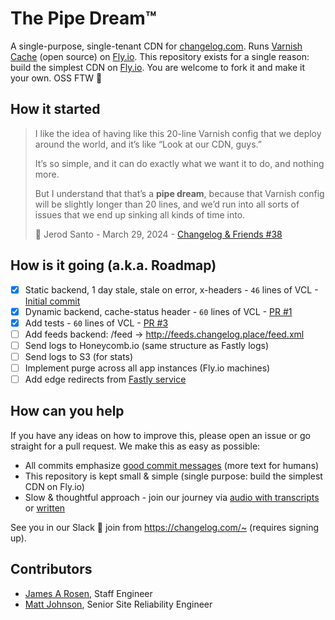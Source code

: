 # The Pipe Dream™️

A single-purpose, single-tenant CDN for [changelog.com](https://changelog.com).
Runs [Varnish Cache](https://varnish-cache.org/releases/index.html) (open
source) on [Fly.io](https://fly.io/changelog). This repository exists for a
single reason: build the simplest CDN on [Fly.io](https://fly.io/changelog).
You are welcome to fork it and make it your own. OSS FTW 💚

## How it started

> I like the idea of having like this 20-line Varnish config that we deploy
> around the world, and it’s like “Look at our CDN, guys.”
>
> It’s so simple, and it can do exactly what we want it to do, and nothing
> more.
>
> But I understand that that’s a <strong>pipe dream</strong>, because that
> Varnish config will be slightly longer than 20 lines, and we’d run into all
> sorts of issues that we end up sinking all kinds of time into.
>
> 🧢 Jerod Santo - March 29, 2024 - <a href="https://changelog.com/friends/38#transcript-208" target="_blank">Changelog & Friends #38</a>

## How is it going (a.k.a. Roadmap)

- [x] Static backend, 1 day stale, stale on error, x-headers - `46` lines of VCL - [Initial commit](https://github.com/thechangelog/pipedream/commit/17d3899a52d9dc887efd7f49de92b24249431234)
- [x] Dynamic backend, cache-status header - `60` lines of VCL - [PR #1](https://github.com/thechangelog/pipedream/pull/1)
- [x] Add tests - `60` lines of VCL - [PR #3](https://github.com/thechangelog/pipedream/pull/3)
- [ ] Add feeds backend: /feed -> http://feeds.changelog.place/feed.xml
- [ ] Send logs to Honeycomb.io (same structure as Fastly logs)
- [ ] Send logs to S3 (for stats)
- [ ] Implement purge across all app instances (Fly.io machines)
- [ ] Add edge redirects from [Fastly service](https://manage.fastly.com/configure/services/7gKbcKSKGDyqU7IuDr43eG)

## How can you help

If you have any ideas on how to improve this, please open an issue or go
straight for a pull request. We make this as easy as possible:
- All commits emphasize [good commit messages](https://cbea.ms/git-commit/) (more text for humans)
- This repository is kept small & simple (single purpose: build the simplest CDN on Fly.io)
- Slow & thoughtful approach - join our journey via [audio with transcripts](https://changelog.com/topic/kaizen) or [written](https://github.com/thechangelog/changelog.com/discussions/categories/kaizen)

See you in our Slack 👋 join from <https://changelog.com/~> (requires signing up).

## Contributors

- [James A Rosen](https://www.jamesarosen.com/now), Staff Engineer
- [Matt Johnson](https://github.com/mttjohnson), Senior Site Reliability Engineer
